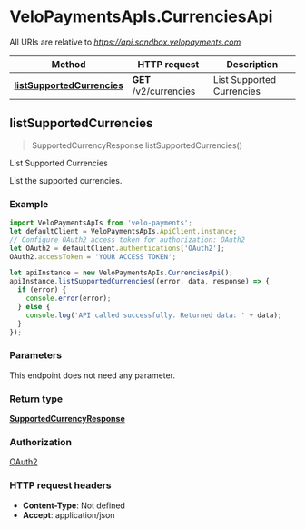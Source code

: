 # VeloPaymentsApIs.CurrenciesApi

All URIs are relative to *https://api.sandbox.velopayments.com*

Method | HTTP request | Description
------------- | ------------- | -------------
[**listSupportedCurrencies**](CurrenciesApi.md#listSupportedCurrencies) | **GET** /v2/currencies | List Supported Currencies



## listSupportedCurrencies

> SupportedCurrencyResponse listSupportedCurrencies()

List Supported Currencies

List the supported currencies.

### Example

```javascript
import VeloPaymentsApIs from 'velo-payments';
let defaultClient = VeloPaymentsApIs.ApiClient.instance;
// Configure OAuth2 access token for authorization: OAuth2
let OAuth2 = defaultClient.authentications['OAuth2'];
OAuth2.accessToken = 'YOUR ACCESS TOKEN';

let apiInstance = new VeloPaymentsApIs.CurrenciesApi();
apiInstance.listSupportedCurrencies((error, data, response) => {
  if (error) {
    console.error(error);
  } else {
    console.log('API called successfully. Returned data: ' + data);
  }
});
```

### Parameters

This endpoint does not need any parameter.

### Return type

[**SupportedCurrencyResponse**](SupportedCurrencyResponse.md)

### Authorization

[OAuth2](../README.md#OAuth2)

### HTTP request headers

- **Content-Type**: Not defined
- **Accept**: application/json

